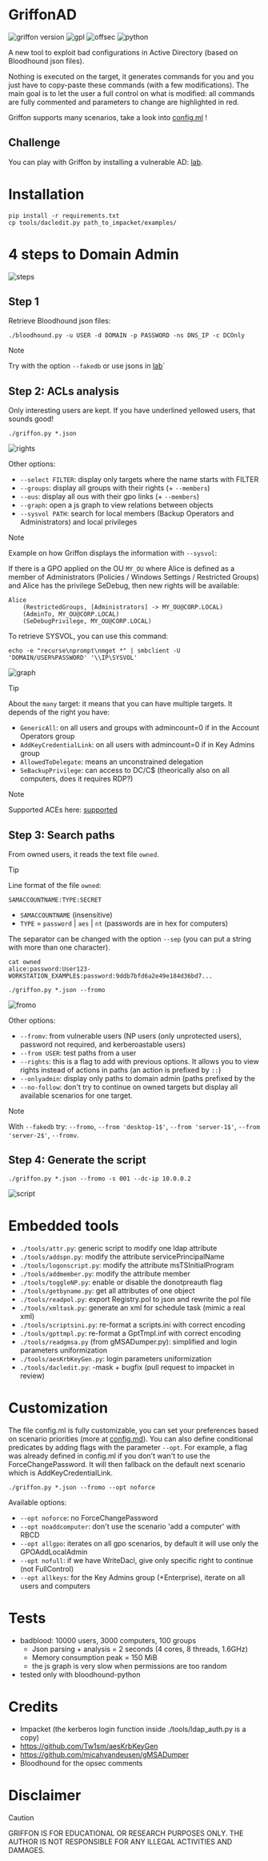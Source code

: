 GriffonAD
=========

![griffon version](/assets/version-0.6.1.svg?raw=true)
![gpl](/assets/gpl.svg?raw=true)
![offsec](/assets/offsec.svg?raw=true)
![python](/assets/python.svg?raw=true)

A new tool to exploit bad configurations in Active Directory (based on
Bloodhound json files).

Nothing is executed on the target, it generates commands for you and you just
have to copy-paste these commands (with a few modifications). The main goal is
to let the user a full control on what is modified: all commands are fully
commented and parameters to change are highlighted in red.

Griffon supports many scenarios, take a look into [config.ml](config.ml) !

Challenge
---------

You can play with Griffon by installing a vulnerable AD: [lab](/lab/README.md).


Installation
============

    pip install -r requirements.txt
    cp tools/dacledit.py path_to_impacket/examples/


4 steps to Domain Admin
=======================

![steps](/assets/steps.svg?raw=true)

Step 1
------

Retrieve Bloodhound json files:

    ./bloodhound.py -u USER -d DOMAIN -p PASSWORD -ns DNS_IP -c DCOnly

> [!NOTE]
> Try with the option `--fakedb` or use jsons in [lab](/lab/README.md)`

Step 2: ACLs analysis
---------------------

Only interesting users are kept. If you have underlined yellowed users, that
sounds good!

    ./griffon.py *.json

![rights](/assets/hvt.png?raw=true)

Other options:

- `--select FILTER`: display only targets where the name starts with FILTER
- `--groups`: display all groups with their rights (+ `--members`)
- `--ous`: display all ous with their gpo links (+ `--members`)
- `--graph`: open a js graph to view relations between objects
- `--sysvol PATH`: search for local members (Backup Operators and Administrators) and local privileges

> [!NOTE]
> Example on how Griffon displays the information with `--sysvol`:
>
> If there is a GPO applied on the OU `MY_OU` where Alice is defined as a member
> of Administrators (Policies / Windows Settings / Restricted Groups) and Alice
> has the privilege SeDebug, then new rights will be available:
>
>     Alice
>         (RestrictedGroups, [Administrators] -> MY_OU@CORP.LOCAL)
>         (AdminTo, MY_OU@CORP.LOCAL)
>         (SeDebugPrivilege, MY_OU@CORP.LOCAL)
>
> To retrieve SYSVOL, you can use this command:
>
>     echo -e "recurse\nprompt\nmget *" | smbclient -U 'DOMAIN/USER%PASSWORD' '\\IP\SYSVOL'

![graph](/assets/graph.png?raw=true)

> [!TIP]
> About the `many` target: it means that you can have multiple targets.
> It depends of the right you have:
> 
> - `GenericAll`: on all users and groups with admincount=0 if in the Account
> Operators group
> - `AddKeyCredentialLink`: on all users with admincount=0 if in Key Admins group
> - `AllowedToDelegate`: means an unconstrained delegation
> - `SeBackupPrivilege`: can access to DC/C$ (theorically also on all computers, does it requires RDP?)

> [!NOTE]
> Supported ACEs here: [supported](/doc/supported.md)

Step 3: Search paths
--------------------

From owned users, it reads the text file `owned`.

> [!TIP]
> Line format of the file `owned`:
>
> `SAMACCOUNTNAME:TYPE:SECRET`
>
> - `SAMACCOUNTNAME` (insensitive)
> - `TYPE` = `password` | `aes` | `nt` (passwords are in hex for computers)
>
> The separator can be changed with the option `--sep` (you can put a string with
> more than one character).

    cat owned
    alice:password:User123-
    WORKSTATION_EXAMPLE$:password:9ddb7bfd6a2e49e184d36bd7...

    ./griffon.py *.json --fromo

![fromo](/assets/fromo.png?raw=true)

Other options:

- `--fromv`: from vulnerable users (NP users (only unprotected users), password
not required,  and kerberoastable users)
- `--from USER`: test paths from a user
- `--rights`: this is a flag to add with previous options. It allows you to view
rights instead of actions in paths (an action is prefixed by `::`)
- `--onlyadmin`: display only paths to domain admin (paths prefixed by the
- `--no-follow`: don't try to continue on owned targets but display all available
scenarios for one target.

> [!NOTE]
> With `--fakedb` try: `--fromo`, `--from 'desktop-1$'`, `--from 'server-1$'`,
> `--from 'server-2$'`, `--fromv`.


Step 4: Generate the script
---------------------------

    ./griffon.py *.json --fromo -s 001 --dc-ip 10.0.0.2

![script](/assets/script.png?raw=true)


Embedded tools
==============

- `./tools/attr.py`: generic script to modify one ldap attribute
- `./tools/addspn.py`: modify the attribute servicePrincipalName
- `./tools/logonscript.py`: modify the attribute msTSInitialProgram
- `./tools/addmember.py`: modify the attribute member
- `./tools/toggleNP.py`: enable or disable the donotpreauth flag
- `./tools/getbyname.py`: get all attributes of one object
- `./tools/readpol.py`: export Registry.pol to json and rewrite the pol file 
- `./tools/xmltask.py`: generate an xml for schedule task (mimic a real xml)
- `./tools/scriptsini.py`: re-format a scripts.ini with correct encoding
- `./tools/gpttmpl.py`: re-format a GptTmpl.inf with correct encoding
- `./tools/readgmsa.py` (from gMSADumper.py): simplified and login parameters uniformization
- `./tools/aesKrbKeyGen.py`: login parameters uniformization
- `./tools/dacledit.py`: -mask + bugfix (pull request to impacket in review)


Customization
=============

The file config.ml is fully customizable, you can set your preferences based on
scenario priorities (more at [config.md](/doc/config.md)). You can also define
conditional predicates by adding flags with the parameter `--opt`. For example,
a flag was already defined in config.ml if you don't wan't to use the
ForceChangePassword. It will then fallback on the default next scenario which
is AddKeyCredentialLink.

    ./griffon.py *.json --fromo --opt noforce 

Available options:

- `--opt noforce`: no ForceChangePassword
- `--opt noaddcomputer`: don't use the scenario 'add a computer' with RBCD
- `--opt allgpo`: iterates on all gpo scenarios, by default it will use only the GPOAddLocalAdmin
- `--opt nofull`: if we have WriteDacl, give only specific right to continue (not FullControl)
- `--opt allkeys`: for the Key Admins group (+Enterprise), iterate on all users and computers


Tests
=====

- badblood: 10000 users, 3000 computers, 100 groups
    - Json parsing + analysis = 2 seconds (4 cores, 8 threads, 1.6GHz)
    - Memory consumption peak = 150 MiB
    - the js graph is very slow when permissions are too random
- tested only with bloodhound-python


Credits
=======

- Impacket (the kerberos login function inside ./tools/ldap_auth.py is a copy)
- https://github.com/Tw1sm/aesKrbKeyGen
- https://github.com/micahvandeusen/gMSADumper
- Bloodhound for the opsec comments


Disclaimer
==========

> [!CAUTION]
> GRIFFON IS FOR EDUCATIONAL OR RESEARCH PURPOSES ONLY. THE AUTHOR IS NOT
> RESPONSIBLE FOR ANY ILLEGAL ACTIVITIES AND DAMAGES.

